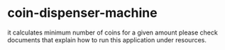 # coin-dispenser-machine
it calculates minimum number of coins for a given amount
please check documents that explain how to run this application under resources.
